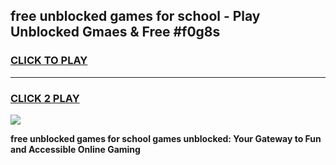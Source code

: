 
## free unblocked games for school - Play Unblocked Gmaes & Free #f0g8s
<h3>
<a href="https://news.freeplayer.one?title=free_unblocked_games_for_school&ref=03M">CLICK TO PLAY</a></h3>
<hr>

<h3>
<a href="https://news.freeplayer.one?title=free_unblocked_games_for_school&ref=03M">CLICK 2 PLAY</a>
  
</h3>

<a href="https://news.freeplayer.one?title=free_unblocked_games_for_school&ref=03M"><img src="https://clearcache.store/games.png"></a>


**free unblocked games for school games unblocked: Your Gateway to Fun and Accessible Online Gaming**

